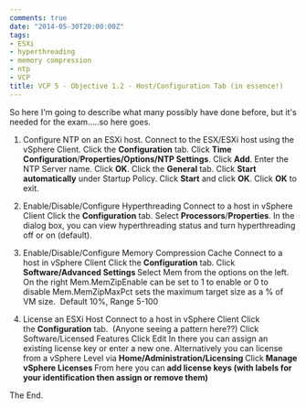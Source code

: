 ```yaml
---
comments: true
date: "2014-05-30T20:00:00Z"
tags:
- ESXi
- hyperthreading
- memory compression
- ntp
- VCP
title: VCP 5 - Objective 1.2 - Host/Configuration Tab (in essence!)
---
```

So here I'm going to describe what many possibly have done before, but it's needed for the exam.....so here goes.

1. Configure NTP on an ESXi host.
Connect to the ESX/ESXi host using the vSphere Client.
Click the <strong>Configuration</strong> tab.
Click <strong>Time Configuration</strong>/<strong>Properties/</strong><strong>Options/</strong><strong>NTP Settings</strong>.
Click <strong>Add</strong>. Enter the NTP Server name. Click <strong>OK</strong>.
Click the <strong>General</strong> tab. Click <strong>Start automatically</strong> under Startup Policy.
Click <strong>Start</strong> and click <strong>OK</strong>. Click <strong>OK</strong> to exit.

2. Enable/Disable/Configure Hyperthreading
Connect to a host in vSphere Client
Click the <strong>Configuration</strong> tab.
Select <strong>Processors</strong>/<strong>Properties</strong>.
In the dialog box, you can view hyperthreading status and turn hyperthreading off or on (default).

3. Enable/Disable/Configure Memory Compression Cache
Connect to a host in vSphere Client
Click the <strong>Configuration</strong> tab.
Click <strong>Software/Advanced Settings
</strong>Select Mem from the options on the left.
On the right Mem.MemZipEnable can be set to 1 to enable or 0 to disable
Mem.MemZipMaxPct sets the maximum target size as a % of VM size.  Default 10%, Range 5-100

4. License an ESXi Host
Connect to a host in vSphere Client
Click the <strong>Configuration</strong> tab.  (Anyone seeing a pattern here??)
Click Software/Licensed Features
Click Edit
In there you can assign an existing license key or enter a new one.
Alternatively you can license from a vSphere Level via
<strong>Home/Administration/Licensing
</strong>Click<strong> Manage vSphere Licenses
</strong>From here you can<strong> add license keys (with labels for your identification then assign or remove them)</strong>

The End.
